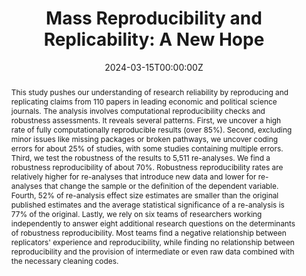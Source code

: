 ---
abstract: "This study pushes our understanding of research reliability by reproducing and replicating claims from 110 papers in leading economic and political science journals. The analysis involves computational reproducibility checks and robustness assessments. It reveals several patterns. First, we uncover a high rate of fully computationally reproducible results (over 85%). Second, excluding minor issues like missing packages or broken pathways, we uncover coding errors for about 25% of studies, with some studies containing multiple errors. Third, we test the robustness of the results to 5,511 re-analyses. We find a robustness reproducibility of about 70%. Robustness reproducibility rates are relatively higher for re-analyses that introduce new data and lower for re-analyses that change the sample or the definition of the dependent variable. Fourth, 52% of re-analysis effect size estimates are smaller than the original published estimates and the average statistical significance of a re-analysis is 77% of the original. Lastly, we rely on six teams of researchers working independently to answer eight additional research questions on the determinants of robustness reproducibility. Most teams find a negative relationship between replicators' experience and reproducibility, while finding no relationship between reproducibility and the provision of intermediate or even raw data combined with the necessary cleaning codes."
authors:
- Abel Brodeur
- Derek Mikola
- Nicolai Cook
- "and many others including"
- admin
date: "2024-03-15T00:00:00Z"
doi: ""
featured: false
image:
  caption: ""
  focal_point: ""
  preview_only: false
projects: []
publication: '*I4R Discussion Paper Series No. 107*'
publication_short: ""
publication_types:
- "3"
publishDate: "2024-03-15T00:00:00Z"
slides: ""
summary: Investigates reproducibility of 110 papers published in economics and political science from 2022 onwards.
tags:
- Working Paper
title: "Mass Reproducibility and Replicability: A New Hope"
url_code: ""
url_dataset: ""
url_pdf: https://www.econstor.eu/bitstream/10419/289437/1/I4R-DP107.pdf
url_poster: ""
url_project: ""
url_slides: ""
url_source: ""
url_video: ""
---